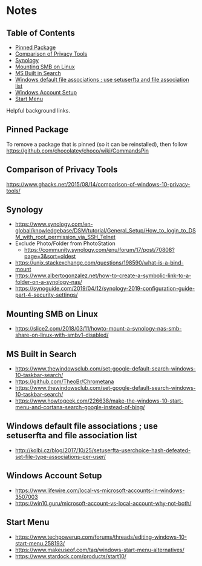 

# Notes

## Table of Contents

<!-- TocDown Begin -->
  * [Pinned Package](#pinned-package)
  * [Comparison of Privacy Tools](#comparison-of-privacy-tools)
  * [Synology](#synology)
  * [Mounting SMB on Linux](#mounting-smb-on-linux)
  * [MS Built in Search](#ms-built-in-search)
  * [Windows default file associations ; use setuserfta and file association list](#windows-default-file-associations--use-setuserfta-and-file-association-list)
  * [Windows Account Setup](#windows-account-setup)
  * [Start Menu](#start-menu)
<!-- TocDown End -->

Helpful background links.

## Pinned Package

To remove a package that is pinned (so it can be reinstalled), then follow https://github.com/chocolatey/choco/wiki/CommandsPin

## Comparison of Privacy Tools

https://www.ghacks.net/2015/08/14/comparison-of-windows-10-privacy-tools/

## Synology

* https://www.synology.com/en-global/knowledgebase/DSM/tutorial/General_Setup/How_to_login_to_DSM_with_root_permission_via_SSH_Telnet
* Exclude Photo/Folder from PhotoStation
    * https://community.synology.com/enu/forum/17/post/70808?page=3&sort=oldest
* https://unix.stackexchange.com/questions/198590/what-is-a-bind-mount
* https://www.albertogonzalez.net/how-to-create-a-symbolic-link-to-a-folder-on-a-synology-nas/
* https://synoguide.com/2019/04/12/synology-2019-configuration-guide-part-4-security-settings/


## Mounting SMB on Linux

* https://slice2.com/2018/03/11/howto-mount-a-synology-nas-smb-share-on-linux-with-smbv1-disabled/


## MS Built in Search

* https://www.thewindowsclub.com/set-google-default-search-windows-10-taskbar-search/
* https://github.com/TheoBr/Chrometana
* https://www.thewindowsclub.com/set-google-default-search-windows-10-taskbar-search/
* https://www.howtogeek.com/226638/make-the-windows-10-start-menu-and-cortana-search-google-instead-of-bing/


## Windows default file associations ; use setuserfta and file association list

* http://kolbi.cz/blog/2017/10/25/setuserfta-userchoice-hash-defeated-set-file-type-associations-per-user/

## Windows Account Setup

* https://www.lifewire.com/local-vs-microsoft-accounts-in-windows-3507003
* https://win10.guru/microsoft-account-vs-local-account-why-not-both/


## Start Menu

* https://www.techpowerup.com/forums/threads/editing-windows-10-start-menu.258193/
* https://www.makeuseof.com/tag/windows-start-menu-alternatives/
* https://www.stardock.com/products/start10/
